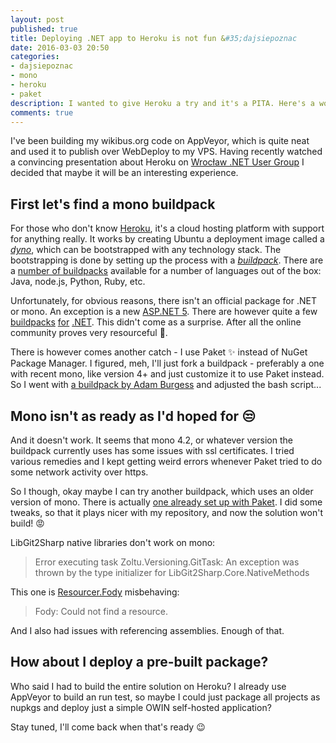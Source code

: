 ```yaml
---
layout: post
published: true
title: Deploying .NET app to Heroku is not fun &#35;dajsiepoznac
date: 2016-03-03 20:50
categories:
- dajsiepoznac
- mono
- heroku
- paket
description: I wanted to give Heroku a try and it's a PITA. Here's a workaround I'm going to try
comments: true
---
```


I've been building my wikibus.org code on AppVeyor, which is quite neat and used it to publish over WebDeploy to my VPS.
Having recently watched a convincing presentation about Heroku on [Wrocław .NET User Group][wrocnet] I decided that maybe
it will be an interesting experience.

<!--more-->

## First let's find a mono buildpack

For those who don't know [Heroku][heroku], it's a cloud hosting platform with support for anything really. It works by
creating Ubuntu a deployment image called a *[dyno][dyno]*, which can be bootstrapped with any technology stack. The bootstrapping
is done by setting up the process with a *[buildpack][buildpack]*. There are a [number of buildpacks][default-buildpacks] 
available for a number of languages out of the box: Java, node.js, Python, Ruby, etc. 

Unfortunately, for obvious reasons, there isn't an official package for .NET or mono. An exception is a new [ASP.NET 5][net5-buildpack].
There are however quite a few [buildpacks][bp1] [for][bp2] [.NET][bp3]. This didn't come as a surprise. After all the 
online community proves very resourceful :construction_worker:.

There is however comes another catch - I use Paket :sparkles: instead of NuGet Package Manager. I figured, meh, I'll just
fork a buildpack - preferably a one with recent mono, like version 4+ and just customize it to use Paket instead. So I 
went with [a buildpack by Adam Burgess][bp1] and adjusted the bash script...

## Mono isn't as ready as I'd hoped for :unamused:

And it doesn't work. It seems that mono 4.2, or whatever version the buildpack currently uses has some issues with ssl
certificates. I tried various remedies and I kept getting weird errors whenever Paket tried to do some network activity
over https.

So I though, okay maybe I can try another buildpack, which uses an older version of mono. There is actually 
[one already set up with Paket][bp-paket]. I did some tweaks, so that it plays nicer with my repository, and now the solution
won't build! :rage:

LibGit2Sharp native libraries don't work on mono:

> Error executing task Zoltu.Versioning.GitTask: An exception was thrown by the type initializer for LibGit2Sharp.Core.NativeMethods

This one is [Resourcer.Fody][fody] misbehaving:

> Fody: Could not find a resource.
    
And I also had issues with referencing assemblies. Enough of that.

## How about I deploy a pre-built package?

Who said I had to build the entire solution on Heroku? I already use AppVeyor to build an run test, so maybe I could just 
package all projects as nupkgs and deploy just a simple OWIN self-hosted application?

Stay tuned, I'll come back when that's ready :wink:

[wrocnet]: http://wrocnet.github.io
[heroku]: http://heroku.com
[net5-buildpack]: https://elements.heroku.com/buildpacks/heroku/dotnet-buildpack
[default-buildpacks]: https://devcenter.heroku.com/articles/buildpacks#officially-supported-buildpacks
[dyno]: https://devcenter.heroku.com/articles/dyno-types
[buildpack]: https://devcenter.heroku.com/articles/buildpacks
[bp1]: https://github.com/AdamBurgess/heroku-buildpack-mono
[bp2]: https://github.com/brandur/heroku-buildpack-mono
[bp3]: https://github.com/friism/heroku-buildpack-mono
[bp-paket]: https://github.com/robocat/mono-paket-buildpack
[fody]: https://github.com/Fody/Resourcer